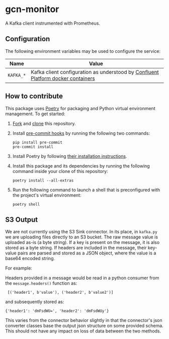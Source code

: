 # gcn-monitor

A Kafka client instrumented with Prometheus.

## Configuration

The following environment variables may be used to configure the service:

| Name                 | Value                                                                              |
| -------------------- | ---------------------------------------------------------------------------------- |
| `KAFKA_*`            | Kafka client configuration as understood by [Confluent Platform docker containers] |

[Confluent Platform docker containers]: https://docs.confluent.io/platform/current/installation/docker/config-reference.html

## How to contribute

This package uses [Poetry](https://python-poetry.org) for packaging and Python virtual environment management. To get started:

1.  [Fork](https://docs.github.com/en/pull-requests/collaborating-with-pull-requests/working-with-forks/fork-a-repo) and [clone](https://docs.github.com/en/pull-requests/collaborating-with-pull-requests/working-with-forks/fork-a-repo#cloning-your-forked-repository) this repository.

2.  Install [pre-commit hooks](https://pre-commit.com) by running the following two commands:

        pip install pre-commit
        pre-commit install

3.  Install Poetry by following [their installation instructions](https://python-poetry.org/docs/#installation).

4.  Install this package and its dependencies by running the following command inside your clone of this repository:

        poetry install --all-extras

5.  Run the following command to launch a shell that is preconfigured with the project's virtual environment:

        poetry shell


## S3 Output

We are not currently using the S3 Sink connector. In its place, in `kafka.py` we are uploading files directly to an S3 bucket. The raw message value is uploaded as-is (a byte string). If a key is present on the message, it is also stored as a byte string. If headers are included in the message, their key-value pairs are parsed and stored as a JSON object, where the value is a base64 encoded string.

For example:

Headers provided in a message would be read in a python consumer from the `message.headers()` function as:
```
 [('header1', b'value'), ('header2', b'value2')]
```
and subsequently stored as:

```
{'header1': 'dmFsdWU=', 'header2': 'dmFsdWUy'}
```

This varies from the connector behavior slightly in that the connector's json converter classes base the output json structure on some provided schema. This should not have any impact on loss of data between the two methods.
